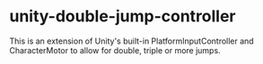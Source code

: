 unity-double-jump-controller
============================

This is an extension of Unity's built-in PlatformInputController and CharacterMotor to allow for double, triple or more jumps.
